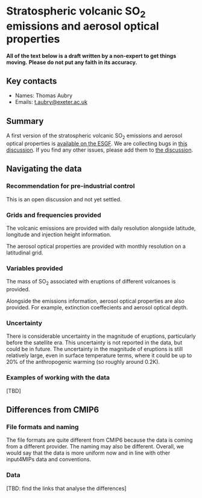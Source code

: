 # Stratospheric volcanic SO<sub>2</sub> emissions and aerosol optical properties

**All of the text below is a draft written by a non-expert to get things moving.**
**Please do not put any faith in its accuracy.**

## Key contacts

- Names: Thomas Aubry
- Emails: t.aubry@exeter.ac.uk

## Summary

A first version of the stratospheric volcanic SO<sub>2</sub> emissions
and aerosol optical properties is
[available on the ESGF](https://aims2.llnl.gov/search?project=input4MIPs&versionType=all&activeFacets=%7B%22source_id%22%3A%22UOEXETER-CMIP-1-1-3%22%7D).
We are collecting bugs in [this discussion](https://github.com/PCMDI/input4MIPs_CVs/discussions/142).
If you find any other issues, please add them to
[the discussion](https://github.com/PCMDI/input4MIPs_CVs/discussions/142).

## Navigating the data

### Recommendation for pre-industrial control

This is an open discussion and not yet settled.

### Grids and frequencies provided

The volcanic emissions are provided with daily resolution
alongside latitude, longitude and injection height information.

The aerosol optical properties are provided with monthly resolution
on a latitudinal grid.

### Variables provided

The mass of SO<sub>2</sub> associated with eruptions of different volcanoes is provided.

Alongside the emissions information, aerosol optical properties are also provided.
For example, extinction coeffecients and aerosol optical depth.

### Uncertainty

There is considerable uncertainty in the magnitude of eruptions,
particularly before the satellite era.
This uncertainty is not reported in the data, but could be in future.
The uncertainty in the magnitude of eruptions is still relatively large,
even in surface temperature terms,
where it could be up to 20% of the anthropogenic warming (so roughly around 0.2K).

### Examples of working with the data

[TBD]

## Differences from CMIP6

### File formats and naming

The file formats are quite different from CMIP6 
because the data is coming from a different provider.
The naming may also be different.
Overall, we would say that the data is more uniform now
and in line with other input4MIPs data and conventions.

### Data

[TBD: find the links that analyse the differences]
